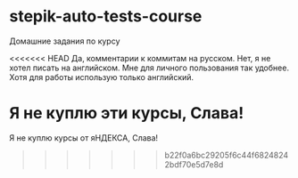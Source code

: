 # stepik-auto-tests-course
Домашние задания по курсу

<<<<<<< HEAD
Да, комментарии к коммитам на русском. Нет, я не хотел писать на английском. Мне для личного пользования так удобнее. Хотя для работы использую только английский.

Я не куплю эти курсы, Слава!
=======
Я не куплю курсы от яНДЕКСА, Слава!
>>>>>>> b22f0a6bc29205f6c44f68248242bdf70e5d7e8d


